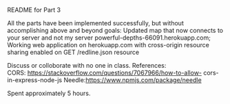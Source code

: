 README for Part 3

All the parts have been implemented successfully, but without accomplishing
above and beyond goals: Updated map that now connects to your server and not my
server powerful-depths-66091.herokuapp.com; Working web application on
herokuapp.com with cross-origin resource sharing enabled on GET /redline.json
resource

Discuss or colloborate with no one in class.
References:  
CORS: https://stackoverflow.com/questions/7067966/how-to-allow-
cors-in-express-node-js
Needle:https://www.npmjs.com/package/needle

Spent approximately 5 hours.
